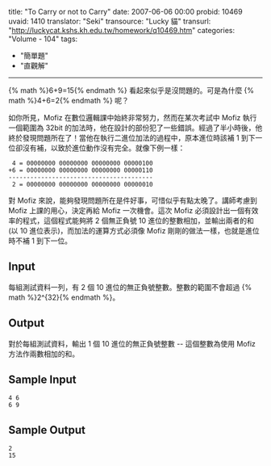 title: "To Carry or not to Carry"
date: 2007-06-06 00:00
probid: 10469
uvaid: 1410
translator: "Seki"
transource: "Lucky 貓"
transurl: "http://luckycat.kshs.kh.edu.tw/homework/q10469.htm"
categories: "Volume - 104"
tags:
- "簡單題"
- "直觀解"
---

{% math %}6+9=15{% endmath %} 看起來似乎是沒問題的。可是為什麼 {% math %}4+6=2{% endmath %} 呢？

如你所見，Mofiz 在數位邏輯課中始終非常努力，然而在某次考試中 Mofiz 執行一個範圍為 32bit 的加法時，他在設計的部份犯了一些錯誤。經過了半小時後，他終於發現問題所在了！當他在執行二進位加法的過程中，原本進位時該補 1 到下一位卻沒有補，以致於進位動作沒有完全。就像下例一樣：

```
 4 = 00000000 00000000 00000000 00000100
+6 = 00000000 00000000 00000000 00000110
----------------------------------------
 2 = 00000000 00000000 00000000 00000010
```

對 Mofiz 來說，能夠發現問題所在是件好事，可惜似乎有點太晚了。講師考慮到 Mofiz 上課的用心，決定再給 Mofiz 一次機會。這次 Mofiz 必須設計出一個有效率的程式，這個程式能夠將 2 個無正負號 10 進位的整數相加，並輸出兩者的和 (以 10 進位表示)，而加法的運算方式必須像 Mofiz 剛剛的做法一樣，也就是進位時不補 1 到下一位。

<!-- more -->

## Input ##

每組測試資料一列，有 2 個 10 進位的無正負號整數。整數的範圍不會超過 {% math %}2^{32}{% endmath %}。

## Output ##

對於每組測試資料，輸出 1 個 10 進位的無正負號整數 \-\- 這個整數為使用 Mofiz 方法作兩數相加的和。

## Sample Input ##

	4 6
	6 9

## Sample Output ##

	2
	15